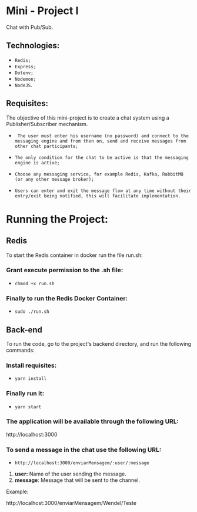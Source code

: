 # Mini - Project I

Chat with Pub/Sub.

## Technologies:

* `Redis;`
* `Express;`
* `Dotenv;`
* `Nodemon;`
* `NodeJS`.

## Requisites:
The objective of this mini-project is to create a chat system using a Publisher/Subscriber mechanism.

* ` The user must enter his username (no password) and connect to the messaging engine and from then on, send and receive messages from other chat participants;`

* `The only condition for the chat to be active is that the messaging engine is active;`

* `Choose any messaging service, for example Redis, Kafka, RabbitMQ (or any other message broker);`

* `Users can enter and exit the message flow at any time without their entry/exit being notified, this will facilitate implementation.`


# Running the Project:


## Redis
To start the Redis container in docker run the file run.sh:

### Grant execute permission to the .sh file:
* `chmod +x run.sh`

### Finally to run the Redis Docker Container:
* `sudo ./run.sh`


## Back-end
To run the code, go to the project's backend directory, and run the following commands:

### Install requisites:
* `yarn install`

### Finally run it:
* `yarn start`

### The application will be available through the following URL:
http://localhost:3000

### To send a message in the chat use the following URL:

* `http://localhost:3000/enviarMensagem/:user/:message`
1. **user:** Name of the user sending the message.
2. **message**: Message that will be sent to the channel.

Example:

http://localhost:3000/enviarMensagem/Wendel/Teste
